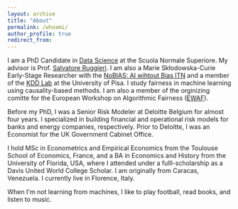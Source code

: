 ```yaml
---
layout: archive
title: "About"
permalink: /whoami/
author_profile: true
redirect_from:
---
```


I am a PhD Candidate in [Data Science](https://www.phd-ai.it/) at the Scuola Normale Superiore. My advisor is Prof. [Salvatore Ruggieri](http://pages.di.unipi.it/ruggieri/). I am also a Marie Skłodowska-Curie Early-Stage Researcher with the [NoBIAS: AI wihtout Bias ITN](https://nobias-project.eu/) and a member of the [KDD Lab](https://kdd.isti.cnr.it/) at the University of Pisa. I study fairness in machine learning using causality-based methods. I am also a member of the orginizing comitte for the European Workshop on Algorithmic Fairness ([EWAF](https://sites.google.com/view/ewaf23/?authuser=0)).

Before my PhD, I was a Senior Risk Modeler at Deloitte Belgium for almost four years. I specialized in building financial and operational risk models for banks and energy companies, respectively. Prior to Deloitte, I was an Economist for the UK Government Cabinet Office.

I hold MSc in Econometrics and Empirical Economics from the Toulouse School of Economics, France, and a BA in Economics and History from the University of Florida, USA, where I attended under a fulll-scholarship as a Davis United World College Scholar. I am originally from Caracas, Venezuela. I currently live in Florence, Italy.

When I'm not learning from machines, I like to play football, read books, and listen to music.
